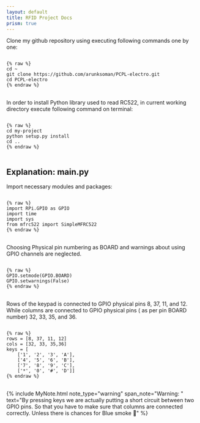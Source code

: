 ```yaml
---
layout: default
title: RFID Project Docs
prism: true
---
```


Clone my github repository using executing following commands one by one:
<pre class="line-numbers">
<code class="language-bash">
{% raw %}
cd ~
git clone https://github.com/arunksoman/PCPL-electro.git
cd PCPL-electro
{% endraw %}
</code>
</pre>

In order to install Python library used to read RC522, in current working directory execute following command on terminal:
<pre class="line-numbers">
<code class="language-bash">
{% raw %}
cd my-project
python setup.py install
cd ..
{% endraw %}
</code>
</pre>

## Explanation: main.py

Import necessary modules and packages:
<pre class="line-numbers">
<code class="language-python">
{% raw %}
import RPi.GPIO as GPIO
import time
import sys
from mfrc522 import SimpleMFRC522
{% endraw %}
</code>
</pre>

Choosing Physical pin numbering as BOARD and warnings about using GPIO channels are neglected.

<pre class="line-numbers" data-start="5">
<code class="language-python">
{% raw %}
GPIO.setmode(GPIO.BOARD)
GPIO.setwarnings(False)
{% endraw %}
</code>
</pre>

Rows of the keypad is connected to GPIO physical pins  8, 37, 11, and 12. While columns are connected to GPIO physical pins ( as per pin BOARD number) 32, 33, 35, and 36.
<pre class="line-numbers" data-start="7">
<code class="language-python">
{% raw %}
rows = [8, 37, 11, 12]
cols = [32, 33, 35,36]
keys = [
    ['1', '2', '3', 'A'],
    ['4', '5', '6', 'B'],
    ['7', '8', '9', 'C'],
    ['*', '0', '#', 'D']]
{% endraw %}
</code>
</pre>

{% include MyNote.html note_type="warning" span_note="Warning: " text="By pressing keys we are actually putting a short circuit between two GPIO pins. So that you have to make sure that columns are connected correctly. Unless there is chances for Blue smoke :rocket:" %}
